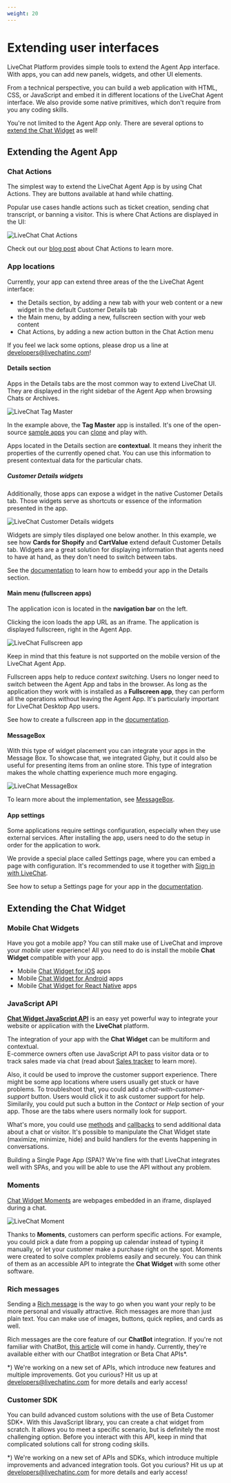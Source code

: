 ```yaml
---
weight: 20
---
```


# Extending user interfaces

LiveChat Platform provides simple tools to extend the Agent App interface. With apps, you can add new panels, widgets, and other UI elements.

From a technical perspective, you can build a web application with HTML, CSS, or JavaScript and embed it in different locations of the LiveChat Agent interface. We also provide some native primitives, which don't require from you any coding skills.

You're not limited to the Agent App only. There are several options to [extend the Chat Widget](#extending-the-chat-widget) as well! 

## Extending the Agent App

### Chat Actions

The simplest way to extend the LiveChat Agent App is by using Chat Actions. They are buttons available at hand while chatting.

Popular use cases handle actions such as ticket creation, sending chat transcript, or banning a visitor. This is where Chat Actions are displayed in the UI:

![LiveChat Chat Actions](livechat-chat-actions.jpg)

<!-- ![Chat Actions](chat-actions-licence.png) -->

Check out our [blog post](https://developers.livechatinc.com/blog/chat-actions/) about Chat Actions to learn more.

### App locations

Currently, your app can extend three areas of the the LiveChat Agent interface:

- the Details section, by adding a new tab with your web content or a new widget in the default Customer Details tab
- the Main menu, by adding a new, fullscreen section with your web content
- Chat Actions, by adding a new action button in the Chat Action menu

If you feel we lack some options, please drop us a line at [developers@livechatinc.com](mailto:developers@livechatinc.com)!

#### Details section

Apps in the Details tabs are the most common way to extend LiveChat UI. They are displayed in the right sidebar of the Agent App when browsing Chats or Archives.

![LiveChat Tag Master](livechat-tag-master-app.jpg)

In the example above, the **Tag Master** app is installed. It's one of the open-source [sample apps](https://developers.livechatinc.com/docs/agent-app-widgets/#sample-widgets) you can [clone](https://github.com/livechat/sample-apps/tree/master/tag-master) and play with.

Apps located in the Details section are **contextual**. It means they inherit the properties of the currently opened chat. You can use this information to present contextual data for the particular chats.

##### Customer Details widgets

Additionally, those apps can expose a widget in the native Customer Details tab. Those widgets serve as shortcuts or essence of the information presented in the app.

![LiveChat Customer Details widgets](livechat-cards-for-shopify.jpg)

Widgets are simply tiles displayed one below another. In this example, we see how **Cards for Shopify** and **CartValue** extend default Customer Details tab. Widgets are a great solution for displaying information that agents need to have at hand, as they don't need to switch between tabs.

See the [documentation](https://developers.livechatinc.com/docs/agent-app-widgets/) to learn how to embedd your app in the Details section.

#### Main menu (fullscreen apps)

The application icon is located in the **navigation bar** on the left.

Clicking the icon loads the app URL as an iframe. The application is displayed fullscreen, right in the Agent App.

![LiveChat Fullscreen app](livechat-fullscreen-app.jpg)

Keep in mind that this feature is not supported on the mobile version of the LiveChat Agent App.

Fullscreen apps help to reduce _context switching_. Users no longer need to switch between the Agent App and tabs in the browser. As long as the application they work with is installed as a **Fullscreen app**, they can perform all the operations without leaving the Agent App. It's particularly important for LiveChat Desktop App users.

See how to create a fullscreen app in the [documentation](https://developers.livechatinc.com/docs/agent-app-widgets/).

#### MessageBox

With this type of widget placement you can integrate your apps in the Message Box. To showcase that, we integrated Giphy, but it could also be useful for presenting items from an online store. This type of integration makes the whole chatting experience much more engaging.

![LiveChat MessageBox](messagebox.png)

To learn more about the implementation, see [MessageBox](https://developers.livechatinc.com/docs/agent-app-widgets/#messagebox).

#### App settings

Some applications require settings configuration, especially when they use external services. After installing the app, users need to do the setup in order for the application to work.

We provide a special place called Settings page, where you can embed a page with configuration. It's recommended to use it together with [Sign in with LiveChat](/docs/sign-in-with-livechat/).

See how to setup a Settings page for your app in the [documentation](https://developers.livechatinc.com/docs/agent-app-widgets/).

## Extending the Chat Widget

### Mobile Chat Widgets

Have you got a mobile app? You can still make use of LiveChat and improve your *mobile* user experience! All you need to do is install the mobile **Chat Widget** compatible with your app.

- Mobile [Chat Widget for iOS](https://developers.livechatinc.com/docs/ios-widget/) apps
- Mobile [Chat Widget for Android](https://developers.livechatinc.com/docs/android-widget/) apps
- Mobile [Chat Widget for React Native](https://developers.livechatinc.com/docs/react-native-livechat/) apps 
 

### JavaScript API

[**Chat Widget JavaScript API**](https://developers.livechatinc.com/docs/js-api/) is an easy yet powerful way to integrate your website or application with the **LiveChat** platform.

The integration of your app with the **Chat Widget** can be multiform and contextual.      
E-commerce owners often use JavaScript API to pass visitor data or to track sales made via chat (read about [Sales tracker](https://www.livechatinc.com/kb/sales-tracker/) to learn more).

Also, it could be used to improve the customer support experience. There might be some app locations where users usually get stuck or have problems. To troubleshoot that, you could add a _chat-with-customer-support_ button. Users would click it to ask customer support for help. Similarily, you could put such a button in the _Contact_ or _Help_ section of your app. Those are the tabs where users normally look for support.

What's more, you could use [methods](https://developers.livechatinc.com/docs/js-api/#methods) and [callbacks](https://developers.livechatinc.com/docs/js-api/#callbacks) to send additional data about a chat or visitor. It's possible to manipulate the Chat Widget state (maximize, minimize, hide) and build handlers for the events happening in conversations.

Building a Single Page App (SPA)? We're fine with that! LiveChat integrates well with SPAs, and you will be able to use the API without any problem.


### Moments

[Chat Widget Moments](https://developers.livechatinc.com/docs/chat-widget-moments/) are webpages embedded in an iframe, displayed during a chat. 

![LiveChat Moment](livechat-moments-in-chat.jpg)

Thanks to **Moments**, customers can perform specific actions. For example, you could pick a date from a popping up calendar instead of typing it manually, or let your customer make a purchase right on the spot. Moments were created to solve complex problems easily and securely. You can think of them as an accessible API to integrate the **Chat Widget** with some other software. 


### Rich messages

Sending a [Rich message](https://www.livechatinc.com/kb/rich-messages/) is the way to go when you want your reply to be more personal and visually attractive. Rich messages are more than just plain text. You can make use of images, buttons, quick replies, and cards as well. 

Rich messages are the core feature of our **ChatBot** integration. If you're not familiar with ChatBot, [this article](https://www.livechatinc.com/kb/chatbots-explained/) will come in handy. Currently, they're available either with our ChatBot integration or Beta Chat APIs*.

<div class="note">
*) We're working on a new set of APIs, which introduce new features and multiple improvements. Got you curious? Hit us up at <a href="mailto:developers@livechatinc.com">developers@livechatinc.com</a> for more details and early access!
</div>


### Customer SDK

You can build advanced custom solutions with the use of Beta Customer SDK*. With this JavaScript library, you can create a chat widget from scratch. It allows you to meet a specific scenario, but is definitely the most challenging option.
Before you interact with this API, keep in mind that complicated solutions call for strong coding skills. 

<div class="note">
*) We're working on a new set of APIs and SDKs, which introduce multiple improvements and advanced integration tools. Got you curious? Hit us up at <a href="mailto:developers@livechatinc.com">developers@livechatinc.com</a> for more details and early access!
</div>


 
